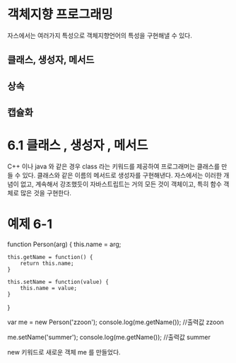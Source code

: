 # 객체지향 프로그래밍

자스에서는 여러가지 특성으로 객체지향언어의 특성을 구현해낼 수 있다.

## 클래스, 생성자, 메서드

## 상속

## 캡슐화

# 6.1 클래스 , 생성자 , 메서드

C++ 이나 java 와 같은 경우 class 라는 키워드를 제공하여 프로그래머는 클래스를 만들 수 있다.
클래스와 같은 이름의 메서드로 생성자를 구현해낸다.
자스에서는 이러한 개념이 없고, 계속해서 강조했듯이 자바스트립트는 거의 모든 것이 객체이고,
특히 함수 객체로 많은 것을 구현한다.

# 예제 6-1

function Person(arg) {
this.name = arg;

    this.getName = function() {
        return this.name;
    }

    this.setName = function(value) {
        this.name = value;
    }

}

var me = new Person('zzoon');
console.log(me.getName()); //출력값 zzoon

me.setName('summer');
console.log(me.getName()); //출력값 summer

new 키워드로 새로운 객체 me 를 만들었다.
